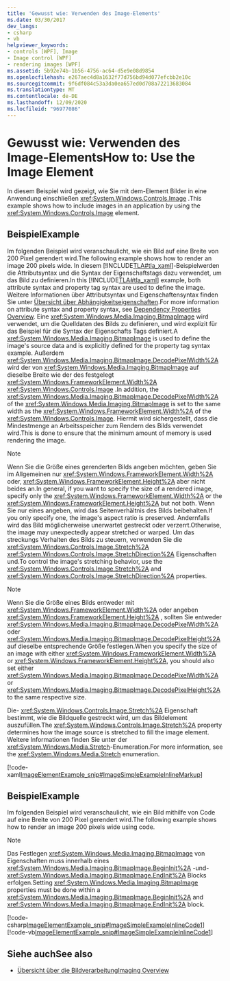 ```yaml
---
title: 'Gewusst wie: Verwenden des Image-Elements'
ms.date: 03/30/2017
dev_langs:
- csharp
- vb
helpviewer_keywords:
- controls [WPF], Image
- Image control [WPF]
- rendering images [WPF]
ms.assetid: 5b92e74b-1b56-4756-ac64-d5e9e08d9854
ms.openlocfilehash: e267aec4d8a1632f77d756bd94d077efcbb2e10c
ms.sourcegitcommit: 9f6df084c53a3da0ea657ed0d708a72213683084
ms.translationtype: MT
ms.contentlocale: de-DE
ms.lasthandoff: 12/09/2020
ms.locfileid: "96977086"
---
```

# <a name="how-to-use-the-image-element"></a><span data-ttu-id="73d8e-102">Gewusst wie: Verwenden des Image-Elements</span><span class="sxs-lookup"><span data-stu-id="73d8e-102">How to: Use the Image Element</span></span>
<span data-ttu-id="73d8e-103">In diesem Beispiel wird gezeigt, wie Sie mit dem-Element Bilder in eine Anwendung einschließen <xref:System.Windows.Controls.Image> .</span><span class="sxs-lookup"><span data-stu-id="73d8e-103">This example shows how to include images in an application by using the <xref:System.Windows.Controls.Image> element.</span></span>  
  
## <a name="example"></a><span data-ttu-id="73d8e-104">Beispiel</span><span class="sxs-lookup"><span data-stu-id="73d8e-104">Example</span></span>  
 <span data-ttu-id="73d8e-105">Im folgenden Beispiel wird veranschaulicht, wie ein Bild auf eine Breite von 200 Pixel gerendert wird.</span><span class="sxs-lookup"><span data-stu-id="73d8e-105">The following example shows how to render an image 200 pixels wide.</span></span> <span data-ttu-id="73d8e-106">In diesem [!INCLUDE[TLA#tla_xaml](../../../includes/tlasharptla-xaml-md.md)]-Beispielwerden die Attributsyntax und die Syntax der Eigenschaftstags dazu verwendet, um das Bild zu definieren.</span><span class="sxs-lookup"><span data-stu-id="73d8e-106">In this [!INCLUDE[TLA#tla_xaml](../../../includes/tlasharptla-xaml-md.md)] example, both attribute syntax and property tag syntax are used to define the image.</span></span> <span data-ttu-id="73d8e-107">Weitere Informationen über Attributsyntax und Eigenschaftensyntax finden Sie unter [Übersicht über Abhängigkeitseigenschaften](../advanced/dependency-properties-overview.md).</span><span class="sxs-lookup"><span data-stu-id="73d8e-107">For more information on attribute syntax and property syntax, see [Dependency Properties Overview](../advanced/dependency-properties-overview.md).</span></span> <span data-ttu-id="73d8e-108">Eine <xref:System.Windows.Media.Imaging.BitmapImage> wird verwendet, um die Quelldaten des Bilds zu definieren, und wird explizit für das Beispiel für die Syntax der Eigenschafts Tags definiert.</span><span class="sxs-lookup"><span data-stu-id="73d8e-108">A <xref:System.Windows.Media.Imaging.BitmapImage> is used to define the image's source data and is explicitly defined for the property tag syntax example.</span></span> <span data-ttu-id="73d8e-109">Außerdem <xref:System.Windows.Media.Imaging.BitmapImage.DecodePixelWidth%2A> wird der von <xref:System.Windows.Media.Imaging.BitmapImage> auf dieselbe Breite wie der des festgelegt <xref:System.Windows.FrameworkElement.Width%2A> <xref:System.Windows.Controls.Image> .</span><span class="sxs-lookup"><span data-stu-id="73d8e-109">In addition, the <xref:System.Windows.Media.Imaging.BitmapImage.DecodePixelWidth%2A> of the <xref:System.Windows.Media.Imaging.BitmapImage> is set to the same width as the <xref:System.Windows.FrameworkElement.Width%2A> of the <xref:System.Windows.Controls.Image>.</span></span> <span data-ttu-id="73d8e-110">Hiermit wird sichergestellt, dass die Mindestmenge an Arbeitsspeicher zum Rendern des Bilds verwendet wird.</span><span class="sxs-lookup"><span data-stu-id="73d8e-110">This is done to ensure that the minimum amount of memory is used rendering the image.</span></span>  
  
> [!NOTE]
> <span data-ttu-id="73d8e-111">Wenn Sie die Größe eines gerenderten Bilds angeben möchten, geben Sie im Allgemeinen nur <xref:System.Windows.FrameworkElement.Width%2A> oder, <xref:System.Windows.FrameworkElement.Height%2A> aber nicht beides an.</span><span class="sxs-lookup"><span data-stu-id="73d8e-111">In general, if you want to specify the size of a rendered image, specify only the <xref:System.Windows.FrameworkElement.Width%2A> or the <xref:System.Windows.FrameworkElement.Height%2A> but not both.</span></span> <span data-ttu-id="73d8e-112">Wenn Sie nur eines angeben, wird das Seitenverhältnis des Bilds beibehalten.</span><span class="sxs-lookup"><span data-stu-id="73d8e-112">If you only specify one, the image's aspect ratio is preserved.</span></span> <span data-ttu-id="73d8e-113">Andernfalls wird das Bild möglicherweise unerwartet gestreckt oder verzerrt.</span><span class="sxs-lookup"><span data-stu-id="73d8e-113">Otherwise, the image may unexpectedly appear stretched or warped.</span></span> <span data-ttu-id="73d8e-114">Um das streckungs Verhalten des Bilds zu steuern, verwenden Sie die <xref:System.Windows.Controls.Image.Stretch%2A> <xref:System.Windows.Controls.Image.StretchDirection%2A> Eigenschaften und.</span><span class="sxs-lookup"><span data-stu-id="73d8e-114">To control the image's stretching behavior, use the <xref:System.Windows.Controls.Image.Stretch%2A> and <xref:System.Windows.Controls.Image.StretchDirection%2A> properties.</span></span>  
  
> [!NOTE]
> <span data-ttu-id="73d8e-115">Wenn Sie die Größe eines Bilds entweder mit <xref:System.Windows.FrameworkElement.Width%2A> oder angeben <xref:System.Windows.FrameworkElement.Height%2A> , sollten Sie entweder <xref:System.Windows.Media.Imaging.BitmapImage.DecodePixelWidth%2A> oder <xref:System.Windows.Media.Imaging.BitmapImage.DecodePixelHeight%2A> auf dieselbe entsprechende Größe festlegen.</span><span class="sxs-lookup"><span data-stu-id="73d8e-115">When you specify the size of an image with either <xref:System.Windows.FrameworkElement.Width%2A> or <xref:System.Windows.FrameworkElement.Height%2A>, you should also set either <xref:System.Windows.Media.Imaging.BitmapImage.DecodePixelWidth%2A> or <xref:System.Windows.Media.Imaging.BitmapImage.DecodePixelHeight%2A> to the same respective size.</span></span>  
  
 <span data-ttu-id="73d8e-116">Die- <xref:System.Windows.Controls.Image.Stretch%2A> Eigenschaft bestimmt, wie die Bildquelle gestreckt wird, um das Bildelement auszufüllen.</span><span class="sxs-lookup"><span data-stu-id="73d8e-116">The <xref:System.Windows.Controls.Image.Stretch%2A> property determines how the image source is stretched to fill the image element.</span></span> <span data-ttu-id="73d8e-117">Weitere Informationen finden Sie unter der <xref:System.Windows.Media.Stretch>-Enumeration.</span><span class="sxs-lookup"><span data-stu-id="73d8e-117">For more information, see the <xref:System.Windows.Media.Stretch> enumeration.</span></span>  
  
 [!code-xaml[ImageElementExample_snip#ImageSimpleExampleInlineMarkup](~/samples/snippets/csharp/VS_Snippets_Wpf/ImageElementExample_snip/CSharp/ImageSimpleExample.xaml#imagesimpleexampleinlinemarkup)]  
  
## <a name="example"></a><span data-ttu-id="73d8e-118">Beispiel</span><span class="sxs-lookup"><span data-stu-id="73d8e-118">Example</span></span>  
 <span data-ttu-id="73d8e-119">Im folgenden Beispiel wird veranschaulicht, wie ein Bild mithilfe von Code auf eine Breite von 200 Pixel gerendert wird.</span><span class="sxs-lookup"><span data-stu-id="73d8e-119">The following example shows how to render an image 200 pixels wide using code.</span></span>  
  
> [!NOTE]
> <span data-ttu-id="73d8e-120">Das Festlegen <xref:System.Windows.Media.Imaging.BitmapImage> von Eigenschaften muss innerhalb eines <xref:System.Windows.Media.Imaging.BitmapImage.BeginInit%2A> -und- <xref:System.Windows.Media.Imaging.BitmapImage.EndInit%2A> Blocks erfolgen.</span><span class="sxs-lookup"><span data-stu-id="73d8e-120">Setting <xref:System.Windows.Media.Imaging.BitmapImage> properties must be done within a <xref:System.Windows.Media.Imaging.BitmapImage.BeginInit%2A> and <xref:System.Windows.Media.Imaging.BitmapImage.EndInit%2A> block.</span></span>  
  
 [!code-csharp[ImageElementExample_snip#ImageSimpleExampleInlineCode1](~/samples/snippets/csharp/VS_Snippets_Wpf/ImageElementExample_snip/CSharp/ImageSimpleExample.xaml.cs#imagesimpleexampleinlinecode1)]
 [!code-vb[ImageElementExample_snip#ImageSimpleExampleInlineCode1](~/samples/snippets/visualbasic/VS_Snippets_Wpf/ImageElementExample_snip/VB/ImageSimpleExample.xaml.vb#imagesimpleexampleinlinecode1)]  
  
## <a name="see-also"></a><span data-ttu-id="73d8e-121">Siehe auch</span><span class="sxs-lookup"><span data-stu-id="73d8e-121">See also</span></span>

- [<span data-ttu-id="73d8e-122">Übersicht über die Bildverarbeitung</span><span class="sxs-lookup"><span data-stu-id="73d8e-122">Imaging Overview</span></span>](../graphics-multimedia/imaging-overview.md)
